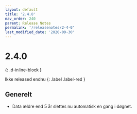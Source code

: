 ```yaml
---
layout: default
title: '2.4.0'
nav_order: 240
parent: Release Notes
permalink: '/releasenotes/2-4-0'
last_modified_date: '2020-09-30'
---
```


# 2.4.0
{: .d-inline-block }

Ikke released endnu
{: .label .label-red }

## Generelt

- Data ældre end 5 år slettes nu automatisk en gang i døgnet.
